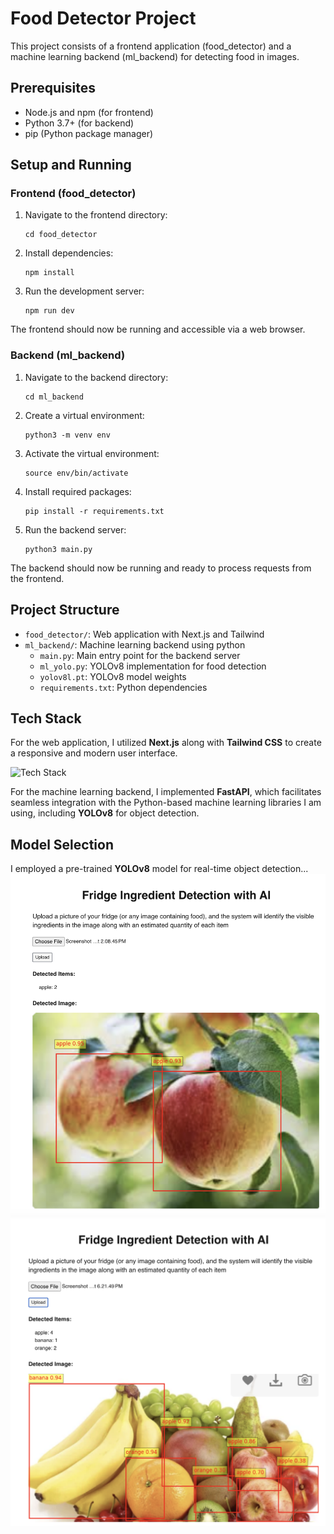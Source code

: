 # Food Detector Project

This project consists of a frontend application (food_detector) and a machine learning backend (ml_backend) for detecting food in images.

## Prerequisites

- Node.js and npm (for frontend)
- Python 3.7+ (for backend)
- pip (Python package manager)

## Setup and Running

### Frontend (food_detector)

1. Navigate to the frontend directory:

   ```
   cd food_detector
   ```

2. Install dependencies:

   ```
   npm install
   ```

3. Run the development server:
   ```
   npm run dev
   ```

The frontend should now be running and accessible via a web browser.

### Backend (ml_backend)

1. Navigate to the backend directory:

   ```
   cd ml_backend
   ```

2. Create a virtual environment:

   ```
   python3 -m venv env
   ```

3. Activate the virtual environment:

   ```
   source env/bin/activate
   ```

4. Install required packages:

   ```
   pip install -r requirements.txt
   ```

5. Run the backend server:
   ```
   python3 main.py
   ```

The backend should now be running and ready to process requests from the frontend.

## Project Structure

- `food_detector/`: Web application with Next.js and Tailwind
- `ml_backend/`: Machine learning backend using python
  - `main.py`: Main entry point for the backend server
  - `ml_yolo.py`: YOLOv8 implementation for food detection
  - `yolov8l.pt`: YOLOv8 model weights
  - `requirements.txt`: Python dependencies

## Tech Stack

For the web application, I utilized **Next.js** along with **Tailwind CSS** to create a responsive and modern user interface.

![Tech Stack](assets/example.png) <!-- This will display the image directly -->

For the machine learning backend, I implemented **FastAPI**, which facilitates seamless integration with the Python-based machine learning libraries I am using, including **YOLOv8** for object detection.

## Model Selection

I employed a pre-trained **YOLOv8** model for real-time object detection...
![alt text](demo-img-2.png)
![alt text](demo-img-1.png)
